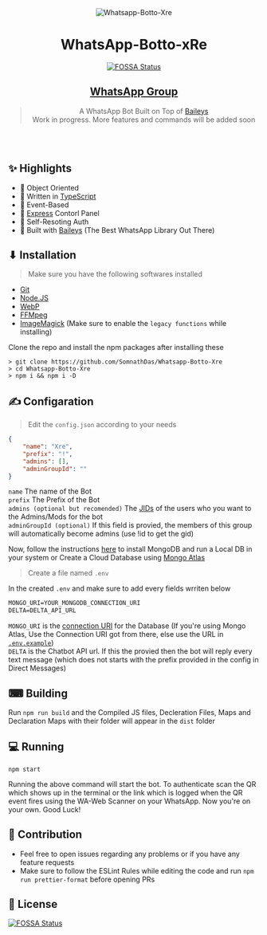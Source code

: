 <div align="center">
<img src="https://i.ibb.co/F3sc7Nb/Purple-Music-Store-Etsy-Banner.png" alt="Whatsapp-Botto-Xre" border="0">

# **WhatsApp-Botto-xRe**
[![FOSSA Status](https://app.fossa.com/api/projects/git%2Bgithub.com%2FSomnathDas%2FWhatsapp-Botto-Xre.svg?type=shield)](https://app.fossa.com/projects/git%2Bgithub.com%2FSomnathDas%2FWhatsapp-Botto-Xre?ref=badge_shield)

## [WhatsApp Group](https://chat.whatsapp.com/JykPXBsyo6Z0TqEJcABZ2b)

> A WhatsApp Bot Built on Top of [Baileys](https://github.com/adiwajshing/baileys) <br>
> Work in progress. More features and commands will be added soon
</div><br/>
<br/>

## ✨ Highlights
- 💖 Object Oriented 
- 💙 Written in [TypeScript](https://www.typescriptlang.org/)
- 💛 Event-Based 
- 💚 [Express](https://expressjs.com/) Contorl Panel
- 💜 Self-Resoting Auth
- 💝 Built with [Baileys](https://github.com/adiwajshing/baileys) (The Best WhatsApp Library Out There) 

## ⬇ Installation 

> Make sure you have the following softwares installed
- [Git](https://git-scm.com/)
- [Node.JS](https://nodejs.org/en/)
- [WebP](https://developers.google.com/speed/webp/download)
- [FFMpeg](https://ffmpeg.org/download.html)
- [ImageMagick](https://imagemagick.org/index.php) (Make sure to enable the `legacy functions` while installing)

Clone the repo and install the npm packages after installing these
```SH
> git clone https://github.com/SomnathDas/Whatsapp-Botto-Xre
> cd Whatsapp-Botto-Xre
> npm i && npm i -D
```

## ✍ Configaration
> Edit the `config.json` according to your needs
```JSON
{
    "name": "Xre",
    "prefix": "!",
    "admins": [],
    "adminGroupId": ""
}
```
`name` The name of the Bot <br>
`prefix` The Prefix of the Bot <br>
`admins (optional but recomended)` The [JIDs](https://adiwajshing.github.io/Baileys/interfaces/wauser.html#jid) of the users who you want to the Admins/Mods for the bot <br>
`adminGroupId (optional)` If this field is provied, the members of this group will automatically become admins (use !id to get the gid)

Now, follow the instructions [here](https://docs.mongodb.com/manual/installation/) to install MongoDB and run a Local DB in your system or Create a Cloud Database using [Mongo Atlas](https://www.mongodb.com/cloud/atlas/register) 

> Create a file named `.env` 

In the created `.env` and make sure to add every fields wrriten below
```txt
MONGO_URI=YOUR_MONGODB_CONNECTION_URI
DELTA=DELTA_API_URL
```
`MONGO_URI` is the [connection URI](https://docs.mongodb.com/manual/reference/connection-string/) for the Database (If you're using Mongo Atlas, Use the Connection URI got from there, else use the URL in [`.env.example`](https://github.com/SomnathDas/Whatsapp-Botto-Xre/blob/a06de9dc143a8a887475bd77d4d059e3193c2875/.env.example#L1))<br>
`DELTA` is the Chatbot API url. If this the provied then the bot will reply every text message (which does not starts with the prefix provided in the config in Direct Messages) <br>

## ⌨ Building

Run `npm run build` and the Compiled JS files, Decleration Files, Maps and Declaration Maps with their folder will appear in the `dist` folder

## 💻 Running

```SH
npm start
```
Running the above command will start the bot. 
To authenticate scan the QR which shows up in the terminal or the link which is logged when the QR event fires using the WA-Web Scanner on your WhatsApp.
Now you're on your own. Good Luck!

## 💪 Contribution

+ Feel free to open issues regarding any problems or if you have any feature requests
+ Make sure to follow the ESLint Rules while editing the code and run `npm run prettier-format` before opening PRs





## 📑 License

[![FOSSA Status](https://app.fossa.com/api/projects/git%2Bgithub.com%2FSomnathDas%2FWhatsapp-Botto-Xre.svg?type=large)](https://app.fossa.com/projects/git%2Bgithub.com%2FSomnathDas%2FWhatsapp-Botto-Xre?ref=badge_large)
